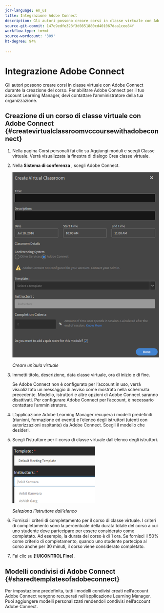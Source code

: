 ```yaml
---
jcr-language: en_us
title: Integrazione Adobe Connect
description: Gli autori possono creare corsi in classe virtuale con Adobe Connect durante la creazione del corso. Per abilitare Adobe Connect per il tuo account Learning Manager, devi contattare l’amministratore della tua organizzazione.
source-git-commit: 147e9edfe323f3d0851880cd401067daa1cee84f
workflow-type: tm+mt
source-wordcount: '309'
ht-degree: 94%

---
```




# Integrazione Adobe Connect

Gli autori possono creare corsi in classe virtuale con Adobe Connect durante la creazione del corso. Per abilitare Adobe Connect per il tuo account Learning Manager, devi contattare l’amministratore della tua organizzazione.

## Creazione di un corso di classe virtuale con Adobe Connect {#createvirtualclassroomvccoursewithadobeconnect}

1. Nella pagina Corsi personali fai clic su Aggiungi moduli e scegli Classe virtuale. Verrà visualizzata la finestra di dialogo Crea classe virtuale.
1. Nella **Sistema di conferenza** , scegli Adobe Connect.

   ![](assets/create-vc-author.png)

   *Creare un’aula virtuale*

1. Immetti titolo, descrizione, data classe virtuale, ora di inizio e di fine.

   Se Adobe Connect non è configurato per l’account in uso, verrà visualizzato un messaggio di avviso come mostrato nella schermata precedente. Modello, istruttori e altre opzioni di Adobe Connect saranno disattivati. Per configurare Adobe Connect per l’account, è necessario contattare l’amministratore.

1. L’applicazione Adobe Learning Manager recupera i modelli predefiniti (riunioni, formazione ed eventi) e l’elenco degli istruttori (utenti con autorizzazioni ospitante) da Adobe Connect. Scegli il modello che desideri.
1. Scegli l’istruttore per il corso di classe virtuale dall’elenco degli istruttori.

   ![](assets/instructors-list-author.png)

   *Seleziona l’istruttore dall’elenco*

1. Fornisci i criteri di completamento per il corso di classe virtuale. I criteri di completamento sono la percentuale della durata totale del corso a cui uno studente deve partecipare per essere considerato come completato. Ad esempio, la durata del corso è di 1 ora. Se fornisci il 50% come criterio di completamento, quando uno studente partecipa al corso anche per 30 minuti, il corso viene considerato completato.
1. Fai clic su **[!UICONTROL Fine]**.

## Modelli condivisi di Adobe Connect {#sharedtemplatesofadobeconnect}

Per impostazione predefinita, tutti i modelli condivisi creati nell’account Adobe Connect vengono recuperati nell’applicazione Learning Manager. Puoi aggiungere modelli personalizzati rendendoli condivisi nell’account Adobe Connect.
